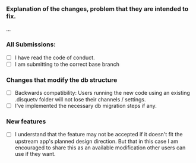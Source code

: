 ### Explanation of the changes, problem that they are intended to fix.

...

### All Submissions:

* [ ] I have read the code of conduct.
* [ ] I am submitting to the correct base branch
<!--
   * Bug fixes must go to `dev/1.1.x`.
   * New features must go to `dev/1.2.x`.
-->
### Changes that modify the db structure

* [ ] Backwards compatibility: Users running the new code using an existing .disquetv folder will not lose their channels / settings.
* [ ] I've implemented the necessary db migration steps if any.

### New features

* [ ] I understand that the feature may not be accepted if it doesn't fit the upstream app's planned design direction. But that in this case I am encouraged to share this as an available modification other users can use if they want.

